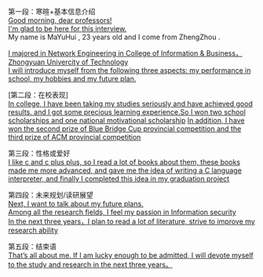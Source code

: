 第一段：寒暄+基本信息介绍  
[Good morning, dear professors!](早上好，亲爱的教授们)  
[I'm glad to be here for this interview.](很高兴参加这次面试)  
My name is MaYuHui , 23 years old and I come from ZhengZhou .

[I majored in Network Engineering in College of Information & Business，Zhongyuan Univercity of Technology ](我在中原工学院信息商务学院的网络工程专业学习)  
[I will introduce myself from the following three aspects: my performance in school, my hobbies and my future plan.](我将从以下三个方面介绍我自己:我的在校表现，我的爱好和我未来的计划。)  

[第二段：在校表现]  
[In college, I have been taking my studies seriously and have achieved good results. and I got some precious learning experience.So I won two school scholarships and one national motivational scholarship](在大学期间，我一直在认真对待学习，并且取得了还不错的成绩。同时我也积累了宝贵的学习经验。所以我获得了两次学校奖学金和一次国家励志奖学金。)
[In addition, I have won the second prize of Blue Bridge Cup provincial competition and the third prize of ACM provincial competition](此外，我曾先后获得了蓝桥杯省赛二等奖和ACM省赛三等奖)

第三段：性格或爱好  
[I like c and c plus plus, so I read a lot of books about them, these books made me more advanced, and gave me the idea of writing a C language interpreter, and finally I completed this idea in my graduation project](我喜欢c/c++,因此我阅读了大量关于它们的书籍，这些书籍使我水平更高，并使我萌发了写一个c语言解释器的念头，最终我在毕业设计中完成了这个想法)

第四段：未来规划/读研展望  
[Next, I want to talk about my future plans. ](接下来，我想谈谈研究生期间的规划。)  
[Among all the research fields, I feel my passion in Information security](在所有的研究领域中，我对信息安全方向最有热情)  
[In the next three years，I plan to read a lot of literature,  strive to improve my research ability](在下个三年中，我计划阅读大量文献，努力提高自己的研究能力) 

第五段：结束语  
[That’s all about me. If I am lucky enough to be admitted, I will devote myself to the study and research in the next three years。](这关于我的全部，如果我有幸被录取，我会在未来的三年全身到投入学习中)
